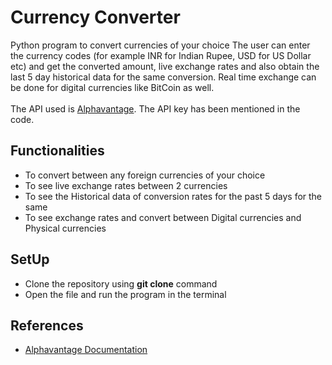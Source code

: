 # Currency Converter
Python program to convert currencies of your choice
The user can enter the currency codes (for example INR for Indian Rupee, USD for US Dollar etc) and get the converted amount, live exchange rates and also obtain the last 5 day historical data for the same conversion. Real time exchange can be done for digital currencies like BitCoin as well.
<br>
<br>
The API used is [Alphavantage](https://www.alphavantage.co/documentation/). The API key has been mentioned in the code.
## Functionalities
- To convert between any foreign currencies of your choice
- To see live exchange rates between 2 currencies
- To see the Historical data of conversion rates for the past 5 days for the same
- To see exchange rates and convert between Digital currencies and Physical currencies
## SetUp
- Clone the repository using **git clone** command
- Open the file and run the program in the terminal
## References
- [Alphavantage Documentation](https://www.alphavantage.co/documentation/)

